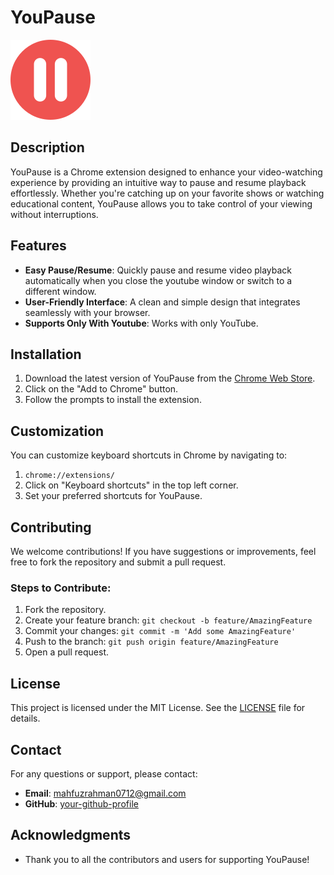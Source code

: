 # YouPause

![YouPause Logo](icons/icon48.png) <!-- Replace with the actual logo link -->

## Description

YouPause is a Chrome extension designed to enhance your video-watching experience by providing an intuitive way to pause and resume playback effortlessly. Whether you're catching up on your favorite shows or watching educational content, YouPause allows you to take control of your viewing without interruptions.

## Features

- **Easy Pause/Resume**: Quickly pause and resume video playback automatically when you close the youtube window or switch to a different window.
- **User-Friendly Interface**: A clean and simple design that integrates seamlessly with your browser.
- **Supports Only With Youtube**: Works with only  YouTube.

## Installation

1. Download the latest version of YouPause from the [Chrome Web Store](link-to-chrome-store).
2. Click on the "Add to Chrome" button.
3. Follow the prompts to install the extension.

## Customization

You can customize keyboard shortcuts in Chrome by navigating to:
1. `chrome://extensions/`
2. Click on "Keyboard shortcuts" in the top left corner.
3. Set your preferred shortcuts for YouPause.

## Contributing

We welcome contributions! If you have suggestions or improvements, feel free to fork the repository and submit a pull request.

### Steps to Contribute:
1. Fork the repository.
2. Create your feature branch: `git checkout -b feature/AmazingFeature`
3. Commit your changes: `git commit -m 'Add some AmazingFeature'`
4. Push to the branch: `git push origin feature/AmazingFeature`
5. Open a pull request.

## License

This project is licensed under the MIT License. See the [LICENSE](LICENSE) file for details.

## Contact

For any questions or support, please contact:
- **Email**: mahfuzrahman0712@gmail.com
- **GitHub**: [your-github-profile](https://github.com/mahfuz0712)

## Acknowledgments

- Thank you to all the contributors and users for supporting YouPause!
